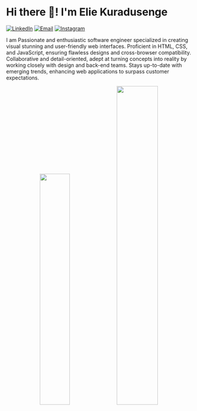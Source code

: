 # Hi there 👋! I'm Elie Kuradusenge


[![LinkedIn](https://img.shields.io/badge/-LinkedIn-0077B5?style=for-the-badge&logo=linkedin&logoColor=white)](https://www.linkedin.com/in/elikuradusenge/)
[![Email](https://img.shields.io/badge/-Email-D14836?style=for-the-badge&logo=gmail&logoColor=white)](mailto:elkuradusenge@gmail.com)
[![Instagram](https://img.shields.io/badge/-Instagram-1DA1F2?style=for-the-badge&logo=instagram&logoColor=white)](https://instagram.com/elijahladdie)

I am Passionate and enthusiastic software engineer specialized in creating visual stunning and user-friendly web interfaces. Proficient in HTML, CSS, and JavaScript, ensuring flawless designs and cross-browser compatibility. Collaborative and detail-oriented, adept at turning concepts into reality by working closely with design and back-end teams. Stays up-to-date with emerging trends, enhancing web applications to surpass customer expectations.

<div align="center" >
  

  <img width="40%" src="https://github-readme-stats.vercel.app/api/top-langs/?username=elijahladdie&layout=compact&text_color=daf7dc&bg_color=151515&hide=css,html" />
  <img width="47%" src="https://github-readme-streak-stats.herokuapp.com/?user=elijahladdie&theme=tokyonight" />
</div>

